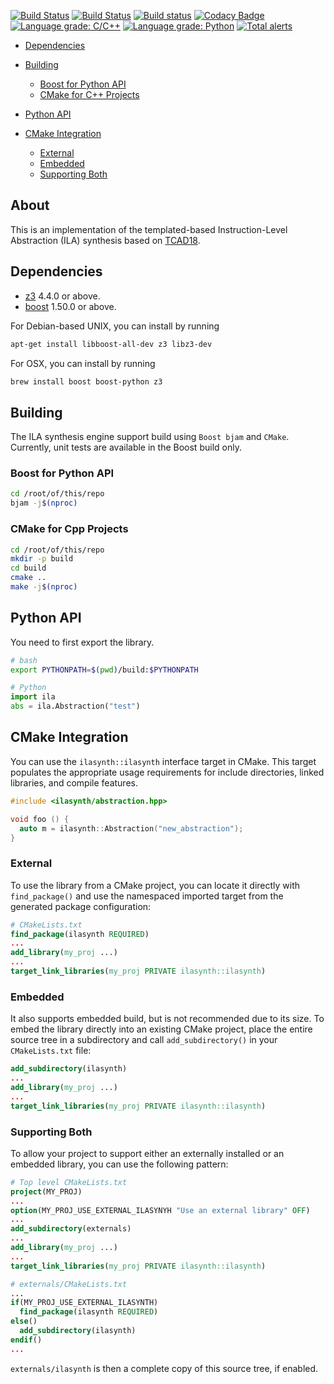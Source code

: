 [![Build Status](https://semaphoreci.com/api/v1/bo-yuan-huang/itsy/branches/master/shields_badge.svg)](https://semaphoreci.com/bo-yuan-huang/itsy)
[![Build Status](https://travis-ci.org/PrincetonUniversity/ItSy.svg?branch=master)](https://travis-ci.org/PrincetonUniversity/ItSy)
[![Build status](https://ci.appveyor.com/api/projects/status/6wigyt506lel7kep/branch/master?svg=true)](https://ci.appveyor.com/project/Bo-Yuan-Huang/ila-synthesis-engine/branch/master)
[![Codacy Badge](https://api.codacy.com/project/badge/Grade/e36f95e9ce45432ba515a996728fe6e5)](https://www.codacy.com/app/Bo-Yuan-Huang/ItSy?utm_source=github.com&utm_medium=referral&utm_content=PrincetonUniversity/ItSy&utm_campaign=Badge_Grade)
[![Language grade: C/C++](https://img.shields.io/lgtm/grade/cpp/g/PrincetonUniversity/ItSy.svg?logo=lgtm&logoWidth=18)](https://lgtm.com/projects/g/PrincetonUniversity/ItSy/context:cpp)
[![Language grade: Python](https://img.shields.io/lgtm/grade/python/g/PrincetonUniversity/ItSy.svg?logo=lgtm&logoWidth=18)](https://lgtm.com/projects/g/PrincetonUniversity/ItSy/context:python)
[![Total alerts](https://img.shields.io/lgtm/alerts/g/PrincetonUniversity/ItSy.svg?logo=lgtm&logoWidth=18)](https://lgtm.com/projects/g/PrincetonUniversity/ItSy/alerts/)

-   [Dependencies](#dependencies)

-   [Building](#building)
    -   [Boost for Python API](#boost-for-python-api)
    -   [CMake for C++ Projects](#cmake-for-cpp-projects)

-   [Python API](#python-api)

-   [CMake Integration](#cmake-integration)
    -   [External](#external)
    -   [Embedded](#embedded)
    -   [Supporting Both](#supporting-both)

## About

This is an implementation of the templated-based Instruction-Level Abstraction (ILA) synthesis based on [TCAD18](https://ieeexplore.ieee.org/document/8076885/). 

## Dependencies

-   [z3](https://github.com/Z3Prover/z3) 4.4.0 or above.
-   [boost](https://www.boost.org) 1.50.0 or above.

For Debian-based UNIX, you can install by running

```bash
apt-get install libboost-all-dev z3 libz3-dev
```

For OSX, you can install by running

```bash
brew install boost boost-python z3
```

## Building

The ILA synthesis engine support build using `Boost bjam` and `CMake`.
Currently, unit tests are available in the Boost build only. 

### Boost for Python API

```bash
cd /root/of/this/repo
bjam -j$(nproc)
```

### CMake for Cpp Projects

```bash
cd /root/of/this/repo
mkdir -p build
cd build
cmake ..
make -j$(nproc)
```

## Python API

You need to first export the library. 

```bash
# bash
export PYTHONPATH=$(pwd)/build:$PYTHONPATH
```

```python
# Python 
import ila
abs = ila.Abstraction("test")
```

## CMake Integration

You can use the `ilasynth::ilasynth` interface target in CMake. 
This target populates the appropriate usage requirements for include directories, linked libraries, and compile features. 

```c++
#include <ilasynth/abstraction.hpp>

void foo () {
  auto m = ilasynth::Abstraction("new_abstraction");
}
```

### External

To use the library from a CMake project, you can locate it directly with `find_package()` and use the namespaced imported target from the generated package configuration:

```cmake
# CMakeLists.txt
find_package(ilasynth REQUIRED)
...
add_library(my_proj ...)
...
target_link_libraries(my_proj PRIVATE ilasynth::ilasynth)
```

### Embedded

It also supports embedded build, but is not recommended due to its size. 
To embed the library directly into an existing CMake project, place the entire source tree in a subdirectory and call `add_subdirectory()` in your `CMakeLists.txt` file:

```cmake
add_subdirectory(ilasynth)
...
add_library(my_proj ...)
...
target_link_libraries(my_proj PRIVATE ilasynth::ilasynth)
```

### Supporting Both

To allow your project to support either an externally installed or an embedded library, you can use the following pattern:

```cmake
# Top level CMakeLists.txt
project(MY_PROJ)
...
option(MY_PROJ_USE_EXTERNAL_ILASYNYH "Use an external library" OFF)
...
add_subdirectory(externals)
...
add_library(my_proj ...)
...
target_link_libraries(my_proj PRIVATE ilasynth::ilasynth)
```

```cmake
# externals/CMakeLists.txt
...
if(MY_PROJ_USE_EXTERNAL_ILASYNTH)
  find_package(ilasynth REQUIRED)
else()
  add_subdirectory(ilasynth)
endif()
...
```

`externals/ilasynth` is then a complete copy of this source tree, if enabled.
